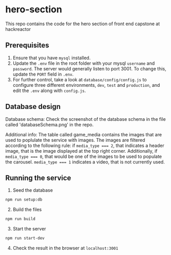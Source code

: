 # hero-section
This repo contains the code for the hero section of front end capstone at hackreactor

## Prerequisites
1. Ensure that you have `mysql` installed.
2. Update the `.env` file in the root folder with your mysql `username` and `password`. The server would generally listen to port 3001. To change this, update the `PORT` field in `.env`.
3. For further control, take a look at `database/config/config.js` to configure three different environments, `dev`, `test` and `production`, and edit the `.env` along with `config.js`.

## Database design
Database schema: Check the screenshot of the database schema in the file called 'databaseSchema.png' in the repo.

Additional info: The table called game_media contains the images that are used to poplulate the service with images.
The images are filtered according to the following rule: if `media_type === 2`, that indicates a header image, that is the
image displayed at the top right corner. Additionally, if `media_type === 0`, that would be one of the images to be
used to populate the carousel. `media_type === 1` indicates a video, that is not currently used.

## Running the service
1. Seed the database
```bash
npm run setup:db
```

2. Build the files
```bash
npm run build
```

3. Start the server
```bash
npm run start-dev
```

4. Check the result in the browser at `localhost:3001`